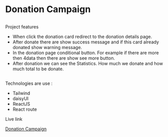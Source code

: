 # Donation Campaign
##
Project features

- When click the donation card redirect to the donation details page.
- After donate there are show success message and if this card already donated show warning message.
- In the donation page conditional button. For example if there are more then 4data then there are show see more button.
- After donation we can see the Statistics. How much we donate and how much total to be donate.

##

Technologies are use :

- Tailwind
- daisyUI
- ReactJS
- React route

Live link

[Donation Campaign](https://joydip-donation-campaign.surge.sh/)
